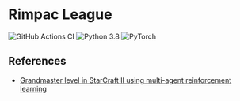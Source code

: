 # Rimpac League

![GitHub Actions CI](https://github.com/rapsealk/rimpac_league/workflows/Lint/badge.svg)
![Python 3.8](https://img.shields.io/badge/Python-3.8-blue.svg?logo=python)
![PyTorch](https://img.shields.io/badge/PyTorch-1.7.1-blue.svg?logo=pytorch)

## References
* [Grandmaster level in StarCraft II using multi-agent reinforcement learning](https://www.nature.com/articles/s41586-019-1724-z)